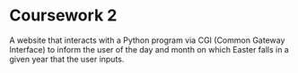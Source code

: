 # Coursework 2

A website that interacts with a Python program via CGI (Common Gateway Interface) to inform the user of the day and month on which Easter falls in a given year that the user inputs.